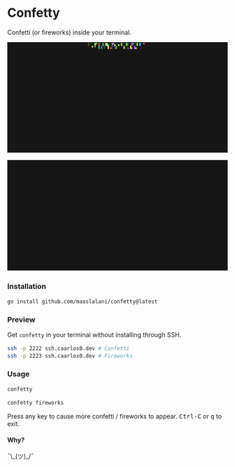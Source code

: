 # Confetty

Confetti (or fireworks) inside your terminal.

<p align="center">
  <img src="confetty.gif" alt="Confetti in your TTY" />
</p>

<p align="center">
  <img src="fireworks.gif" alt="Fireworks in your TTY" />
</p>

### Installation

```bash
go install github.com/maaslalani/confetty@latest
```

### Preview

Get `confetty` in your terminal without installing through SSH.

```bash
ssh -p 2222 ssh.caarlos0.dev # Confetti
ssh -p 2223 ssh.caarlos0.dev # Fireworks
```

### Usage

```bash
confetty
```

```bash
confetty fireworks
```

Press any key to cause more confetti / fireworks to appear.
<kbd>Ctrl-C</kbd> or <kbd>q</kbd> to exit.

#### Why?

¯\\\_(ツ)\_/¯
